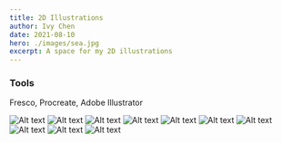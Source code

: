 ```yaml
---
title: 2D Illustrations 
author: Ivy Chen 
date: 2021-08-10
hero: ./images/sea.jpg
excerpt: A space for my 2D illustrations
---
```

### Tools 

Fresco, Procreate, Adobe Illustrator 

<div className="Image__Small">
  <img
    src="./images/building.png"
    title="3d thumbnail"
    alt="Alt text"
  />
  <img
    src="./images/cat.png"
    title="3d thumbnail"
    alt="Alt text"
  />
  <img
    src="./images/sea.jpg"
    title="3d thumbnail"
    alt="Alt text"
  />
   <img
    src="./images/silkscreen.jpg"
    title="3d thumbnail"
    alt="Alt text"
  />
   <img
    src="./images/poppy.jpeg"
    title="3d thumbnail"
    alt="Alt text"
  />
   <img
    src="./images/ricefield.jpg"
    title="3d thumbnail"
    alt="Alt text"
  />
   <img
    src="./images/fineart.png"
    title="3d thumbnail"
    alt="Alt text"
  />
   <img
    src="./images/photographer.png"
    title="3d thumbnail"
    alt="Alt text"
  />
   <img
    src="./images/t4g.png"
    title="3d thumbnail"
    alt="Alt text"
  />
   <img
    src="./images/thank-you.jpeg"
    title="3d thumbnail"
    alt="Alt text"
  />
</div>